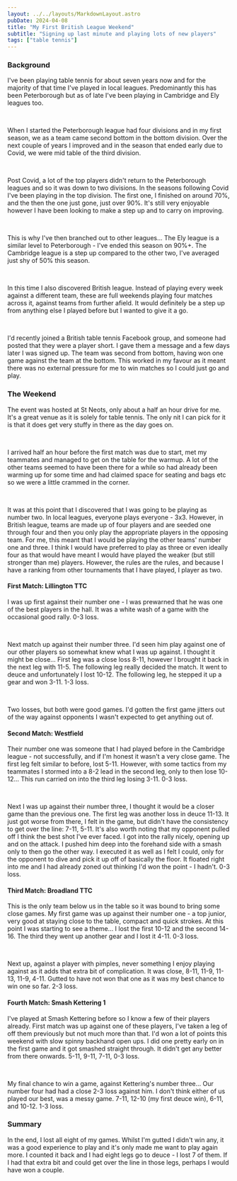 ```yaml
---
layout: ../../layouts/MarkdownLayout.astro
pubDate: 2024-04-08
title: "My First British League Weekend"
subtitle: "Signing up last minute and playing lots of new players"
tags: ["table tennis"]
---
```


<h3 class="font-medium text-lg my-4">Background</h3>

I've been playing table tennis for about seven years now and for the majority of that time I've played in local leagues. Predominantly this has been Peterborough but as of late I've been playing in Cambridge and Ely leagues too.

<br>

When I started the Peterborough league had four divisions and in my first season, we as a team came second bottom in the bottom division. Over the next couple of years I improved and in the season that ended early due to Covid, we were mid table of the third division. 

<br>

Post Covid, a lot of the top players didn't return to the Peterborough leagues and so it was down to two divisions. In the seasons following Covid I've been playing in the top division. The first one, I finished on around 70%, and the then the one just gone, just over 90%. It's still very enjoyable however I have been looking to make a step up and to carry on improving.

<br>

This is why I've then branched out to other leagues... The Ely league is a similar level to Peterborough - I've ended this season on 90%+. The Cambridge league is a step up compared to the other two, I've averaged just shy of 50% this season.

<br>

In this time I also discovered British league. Instead of playing every week against a different team, these are full weekends playing four matches across it, against teams from further afield. It would definitely be a step up from anything else I played before but I wanted to give it a go.

<br>

I'd recently joined a British table tennis Facebook group, and someone had posted that they were a player short. I gave them a message and a few days later I was signed up. The team was second from bottom, having won one game against the team at the bottom. This worked in my favour as it meant there was no external pressure for me to win matches so I could just go and play.

<h3 class="font-medium text-lg my-4">The Weekend</h3>

The event was hosted at St Neots, only about a half an hour drive for me. It's a great venue as it is solely for table tennis. The only nit I can pick for it is that it does get very stuffy in there as the day goes on.

<br>

I arrived half an hour before the first match was due to start, met my teammates and managed to get on the table for the warmup. A lot of the other teams seemed to have been there for a while so had already been warming up for some time and had claimed space for seating and bags etc so we were a little crammed in the corner.

<br>

It was at this point that I discovered that I was going to be playing as number two. In local leagues, everyone plays everyone - 3x3. However, in British league, teams are made up of four players and are seeded one through four and then you only play the appropriate players in the opposing team. For me, this meant that I would be playing the other teams' number one and three. I think I would have preferred to play as three or even ideally four as that would have meant I would have played the weaker (but still stronger than me) players. However, the rules are the rules, and because I have a ranking from other tournaments that I have played, I player as two.

<h4 class="font-medium my-4">First Match: Lillington TTC</h4>

I was up first against their number one - I was prewarned that he was one of the best players in the hall. It was a white wash of a game with the occasional good rally. 0-3 loss.

<br>

Next match up against their number three. I'd seen him play against one of our other players so somewhat knew what I was up against. I thought it might be close... First leg was a close loss 8-11, however I brought it back in the next leg with 11-5. The following leg really decided the match. It went to deuce and unfortunately I lost 10-12. The following leg, he stepped it up a gear and won 3-11. 1-3 loss. 

<br>

Two losses, but both were good games. I'd gotten the first game jitters out of the way against opponents I wasn't expected to get anything out of.

<h4 class="font-medium my-4">Second Match: Westfield</h4>

Their number one was someone that I had played before in the Cambridge league - not successfully, and if I'm honest it wasn't a very close game. The first leg felt similar to before, lost 5-11. However, with some tactics from my teammates I stormed into a 8-2 lead in the second leg, only to then lose 10-12... This run carried on into the third leg losing 3-11. 0-3 loss.

<br>

Next I was up against their number three, I thought it would be a closer game than the previous one. The first leg was another loss in deuce 11-13. It just got worse from there, I felt in the game, but didn't have the consistency to get over the line: 7-11, 5-11. It's also worth noting that my opponent pulled off I think the best shot I've ever faced. I got into the rally nicely, opening up and on the attack. I pushed him deep into the forehand side with a smash only to then go the other way. I executed it as well as I felt I could, only for the opponent to dive and pick it up off of basically the floor. It floated right into me and I had already zoned out thinking I'd won the point - I hadn't. 0-3 loss.

<h4 class="font-medium my-4">Third Match: Broadland TTC</h4>

This is the only team below us in the table so it was bound to bring some close games. My first game was up against their number one - a top junior, very good at staying close to the table, compact and quick strokes. At this point I was starting to see a theme... I lost the first 10-12 and the second 14-16. The third they went up another gear and I lost it 4-11. 0-3 loss.

<br>

Next up, against a player with pimples, never something I enjoy playing against as it adds that extra bit of complication. It was close, 8-11, 11-9, 11-13, 11-9, 4-11. Gutted to have not won that one as it was my best chance to win one so far. 2-3 loss.

<h4 class="font-medium my-4">Fourth Match: Smash Kettering 1</h4>

I've played at Smash Kettering before so I know a few of their players already. First match was up against one of these players, I've taken a leg of off them previously but not much more than that. I'd won a lot of points this weekend with slow spinny backhand open ups. I did one pretty early on in the first game and it got smashed straight through. It didn't get any better from there onwards. 5-11, 9-11, 7-11, 0-3 loss.

<br>

My final chance to win a game, against Kettering's number three... Our number four had had a close 2-3 loss against him. I don't think either of us played our best, was a messy game. 7-11, 12-10 (my first deuce win), 6-11, and 10-12. 1-3 loss.

<h3 class="font-medium text-lg my-4">Summary</h3>

In the end, I lost all eight of my games. Whilst I'm gutted I didn't win any, it was a good experience to play and it's only made me want to play again more. I counted it back and I had eight legs go to deuce - I lost 7 of them. If I had that extra bit and could get over the line in those legs, perhaps I would have won a couple. 


